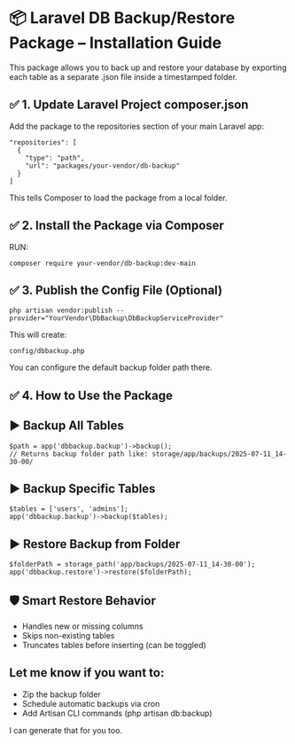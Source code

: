 # 📦 Laravel DB Backup/Restore Package – Installation Guide
This package allows you to back up and restore your database by exporting each table as a separate .json file inside a timestamped folder.

## ✅ 1. Update Laravel Project composer.json
Add the package to the repositories section of your main Laravel app:

```json:
"repositories": [
  {
    "type": "path",
    "url": "packages/your-vendor/db-backup"
  }
]
```
This tells Composer to load the package from a local folder.

## ✅ 2. Install the Package via Composer
RUN:

```json:
composer require your-vendor/db-backup:dev-main
```

## ✅ 3. Publish the Config File (Optional)
```bash:
php artisan vendor:publish --provider="YourVendor\DbBackup\DbBackupServiceProvider"
```

This will create:
```arduino:
config/dbbackup.php
```
You can configure the default backup folder path there.

## ✅ 4. How to Use the Package
## ▶ Backup All Tables
```php:
$path = app('dbbackup.backup')->backup();
// Returns backup folder path like: storage/app/backups/2025-07-11_14-30-00/
```

## ▶ Backup Specific Tables
```php:
$tables = ['users', 'admins'];
app('dbbackup.backup')->backup($tables);
```

## ▶ Restore Backup from Folder
```php:
$folderPath = storage_path('app/backups/2025-07-11_14-30-00');
app('dbbackup.restore')->restore($folderPath);
```

## 🛡️ Smart Restore Behavior
- Handles new or missing columns
- Skips non-existing tables
- Truncates tables before inserting (can be toggled)

## Let me know if you want to:

- Zip the backup folder
- Schedule automatic backups via cron
- Add Artisan CLI commands (php artisan db:backup)

I can generate that for you too.
